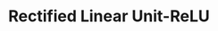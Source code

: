 ---
title: "Rectified Linear Unit-ReLU"

categories: ['']

tags: ['Rectified', 'Linear', 'Unit', 'ReLU']

arabic: ['الوحدة الخطية المصححة']

publishers: ['معجم مصطلحات التعلم الآلي والتعلم العميق وعلم البيانات']

types: "word"

slug: ""
---